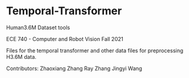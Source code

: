 # Temporal-Transformer
Human3.6M Dataset tools

ECE 740 - Computer and Robot Vision
Fall 2021

Files for the temporal transformer and other data files for preprocessing H3.6M data.

Contributors:
Zhaoxiang Zhang
Ray Zhang
Jingyi Wang
